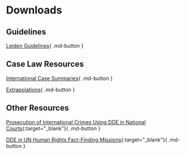 # Downloads

## Guidelines

[Leiden Guidelines](#){ .md-button }

## Case Law Resources

[International Case Summaries](#){ .md-button }

[Extrapolations](#){ .md-button }

## Other Resources

[Prosecution of International Crimes Using DDE in National Courts](/assets/National-Courts.pdf){:target="_blank"}{ .md-button }

[DDE in UN Human Rights Fact-Finding Missions](/assets/Fact-Finding-Missions.pdf){:target="_blank"}{ .md-button }
